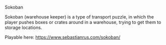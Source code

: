 Sokoban

Sokoban (warehouse keeper) is a type of transport puzzle, in which the player pushes boxes or crates around in a warehouse, trying to get them to storage locations.

Playable here: https://www.sebastianrus.com/sokoban/
